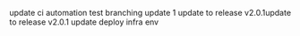 update ci automation  test branching
update 1
update to release v2.0.1update to release v2.0.1
update deploy infra env